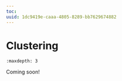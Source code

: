 ```yaml
---
toc:
uuid: 1dc9419e-caaa-4805-8289-bb7629674882
---
```

# Clustering

```{toctree}
:maxdepth: 3

```

Coming soon!
